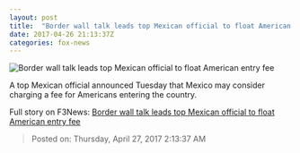 ```yaml
---
layout: post
title:  "Border wall talk leads top Mexican official to float American entry fee"
date: 2017-04-26 21:13:37Z
categories: fox-news
---
```


![Border wall talk leads top Mexican official to float American entry fee](http://a57.foxnews.com/images.foxnews.com/content/fox-news/world/2017/04/26/miffed-over-border-wall-talk-top-mexican-official-floats-american-entry-fee/_jcr_content/par/featured-media/media-0.img.jpg/876/493/1493183534689.jpg?ve=1&tl=1)

A top Mexican official announced Tuesday that Mexico may consider charging a fee for Americans entering the country.


Full story on F3News: [Border wall talk leads top Mexican official to float American entry fee](http://www.f3nws.com/n/khFDEC)

> Posted on: Thursday, April 27, 2017 2:13:37 AM

